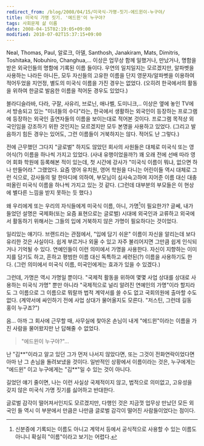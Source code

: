 ```yaml
---
redirect_from: /blog/2008/04/15/미국식-가명-짓기-에드윈이-누구야/
title: 미국식 가명 짓기. '에드윈'이 누구야?
tags: 사회문제 삶 이름
date: 2008-04-15T02:19:05+09:00
modified: 2010-07-02T15:37:15+09:00
---
```

Neal, Thomas, Paul, 알로크, 아델, Santhosh, Janakiram, Mats, Dimitris,
Toshitaka, Nobuhiro, Changhua,...  이상은 업무상 함께 일했거나, 만났거나,
명함을 받은 외국인들의 명함에 기록된 이름 들이다. 우연의 일치일지는
모르겠지만, 알파벳을 사용하는 나라든 아니든, 모두 자신들의 고유한 이름을
단지 영문자/알파벳을 이용하여 적어두었을 지언정, 별도의 미국식 이름을 가진
경우는 없었다. (오히려 한국에서의 활동을 위하여 한글로 발음한 이름을
적어둔 경우도 있었다.)

블라디슬라바, 다라, 구잘, 사유리, 브로닌, 애나벨, 도미니크,.. 이상은 옆에
놓인 TV에서 방송되고 있는 "미녀들의 수다"라는, 한국에서 생활하는 외국인이
등장하는 프로그램에 등장하는 외국인 출연자들의 이름을 보이는대로 적어본
것이다. 프로그램 목적상 외국인임을 강조하기 위한 것인지는 모르겠지만 모두
본명을 사용하고 있었다. (그리고 발음하기 힘든 경우는 있어도, 그런 이름들이
거북하지는 않다. 적어도 난 그렇다.)

전에 근무했던 그다지 "글로벌" 하지도 않았던 회사의 사원들은 대체로 미국식
또는 영어식(?) 이름을 하나씩 가지고 있었다. (사내 유행이었을까?) 꽤 오래
전에 선배 따라 영어 회화 학원에 등록해본 적이 있는데, 첫 시간에 강사가
"미국식 이름이 뭐냐, 없으면 하나 만들어라." 그랬었다. 요즘 영어 유치원,
영어 학원을 다니는 어린이들 역시 대체로 그런 식으로, 강사들의 말 한마디에
의하여, 부모님이 심사숙고하여 지어준 이름 대신 대충 떠올린 미국식 이름을
하나씩 가지고 있는 것 같다. (그런데 대부분의 부모들은 이 현상에 별다른
느낌을 받지 못하는 듯 했다.)

왜 우리에게 또는 우리의 자식들에게 미국식 이름, 아니, 가명[^1]이 필요한가?
글쎄, 내가 들었던 설명은 국제화(또는 요즘 표현으로는 글로벌) 시대에 외국인과
교류하고 외국에서 활동하기 위해서는 그들의 입에 거북하지 않은 가명이
필요하다는 것이었다.

[^1]: 신분증에 기록되는 이름도 아니고 계약서 등에서 공식적으로 사용할 수
      있는 이름도 아니니 확실히 "이름"이라고 보기는 어렵다.

일리있는 얘기다. 브랜드라는 관점에서, "입에 담기 쉬운" 이름이 자신을
알리는데 보다 유리한 것은 사실이다. 쉽게 부르거나 외울 수 있고 자주
불리어지면 그만큼 쉽게 인식되거나 기억될 수 있다. 연예인들이 이런 의미에서
가명을 사용한다. 자신이 지향하는 이미지를 담기도 하고, 흔하고 평범한 이름
대신 독특하고 세련된(?) 이름을 사용하기도 한다. (그런 의미에서 미국식
이름, 미국인에게는 효과가 있을 수 있겠다.)

그런데, 가명은 역시 가명일 뿐이다. "국제적 활동을 위하여 몇몇 사업 상대를
상대로 사용하는 미국식 가명" 뿐만 아니라 "국제적으로 널리 알려진 연예인의
가명"이라 할지라도 그 이름으로 그 이름으로 뭐랄까 법적 계약서를 쓸 수도
없고 국회의원에 출마할 수도 없다. (계약서에 싸인하기 전에 사업 상대가
물어올지도 모른다. "저스틴, 그런데 길동 홍이 누구죠?")

음... 아까 그 회사에 근무할 때, 사무실에 찾아온 손님이 내게 "에드윈"이라는
이름을 가진 사람을 물어왔지만 난 답해줄 수 없었다.

> "에드윈이 누구야?"...

난 "김\*\*"이라고 알고 있던 그가 먼저 나서지 않았다면, 또는 그것이
전화연락이었다면 아마 난 그 손님을 돌려보냈을 것이다. 일반적인 상황에서
이름이라는 것은, 누구에게는 "에드윈" 이고 누구에게는 "김\*\*"일 수 있는
것이 아니다.

길었던 얘기 줄이면, 나는 이런 사실상 국제적이지 않고, 법적으로 의미없고,
고유성을 갖지 않은 미국식 가명 짓기를 싫어하고 반대한다.

글로벌 감각이 떨어져서인지도 모르겠지만, 다행인 것은 지금껏 업무상 만났던
모든 외국인 들 역시 이 부분에서 만큼은 나만큼 글로벌 감각이 떨어진
사람들이었다는 점이다.


